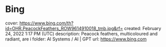# Bing

cover: https://www.bing.com/th?id=OHR.PeacockFeathers_ROW9614910018_tmb.jpg&rf=
created: February 24, 2022 1:17 PM (UTC)
description: Peacock feathers, multicoloured and radiant, are i
folder: AI Systems / AI | GPT
url: https://www.bing.com